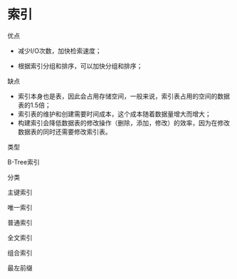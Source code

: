 # 索引

优点

- 减少I/O次数，加快检索速度；

- 根据索引分组和排序，可以加快分组和排序；

缺点

- 索引本身也是表，因此会占用存储空间，一般来说，索引表占用的空间的数据表的1.5倍；
- 索引表的维护和创建需要时间成本，这个成本随着数据量增大而增大；
- 构建索引会降低数据表的修改操作（删除，添加，修改）的效率，因为在修改数据表的同时还需要修改索引表。



类型

B-Tree索引



分类

主键索引

唯一索引

普通索引

全文索引

组合索引

最左前缀



